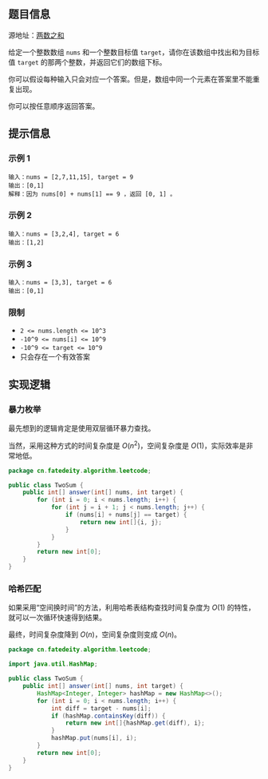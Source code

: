 
<!--more-->

## 题目信息

源地址：[两数之和](https://leetcode.cn/problems/two-sum/)

给定一个整数数组 `nums` 和一个整数目标值 `target`，请你在该数组中找出和为目标值 `target` 的那两个整数，并返回它们的数组下标。

你可以假设每种输入只会对应一个答案。但是，数组中同一个元素在答案里不能重复出现。

你可以按任意顺序返回答案。

## 提示信息

### 示例 1

```plaintext
输入：nums = [2,7,11,15], target = 9
输出：[0,1]
解释：因为 nums[0] + nums[1] == 9 ，返回 [0, 1] 。
```

### 示例 2

```plaintext
输入：nums = [3,2,4], target = 6
输出：[1,2]
```

### 示例 3

```plaintext
输入：nums = [3,3], target = 6
输出：[0,1]
```

### 限制

- `2 <= nums.length <= 10^3`
- `-10^9 <= nums[i] <= 10^9`
- `-10^9 <= target <= 10^9`
- 只会存在一个有效答案

## 实现逻辑

### 暴力枚举

最先想到的逻辑肯定是使用双层循环暴力查找。

当然，采用这种方式的时间复杂度是 $O(n^2)$，空间复杂度是 $O(1)$，实际效率是非常地低。

```java
package cn.fatedeity.algorithm.leetcode;

public class TwoSum {
    public int[] answer(int[] nums, int target) {
        for (int i = 0; i < nums.length; i++) {
            for (int j = i + 1; j < nums.length; j++) {
                if (nums[i] + nums[j] == target) {
                    return new int[]{i, j};
                }
            }
        }
        return new int[0];
    }
}
```

### 哈希匹配

如果采用“空间换时间”的方法，利用哈希表结构查找时间复杂度为 $O(1)$ 的特性，就可以一次循环快速得到结果。

最终，时间复杂度降到 $O(n)$，空间复杂度则变成 $O(n)$。

```java
package cn.fatedeity.algorithm.leetcode;

import java.util.HashMap;

public class TwoSum {
    public int[] answer(int[] nums, int target) {
        HashMap<Integer, Integer> hashMap = new HashMap<>();
        for (int i = 0; i < nums.length; i++) {
            int diff = target - nums[i];
            if (hashMap.containsKey(diff)) {
                return new int[]{hashMap.get(diff), i};
            }
            hashMap.put(nums[i], i);
        }
        return new int[0];
    }
}
```

